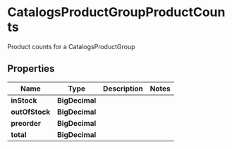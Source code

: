 

# CatalogsProductGroupProductCounts

Product counts for a CatalogsProductGroup

## Properties

Name | Type | Description | Notes
------------ | ------------- | ------------- | -------------
**inStock** | **BigDecimal** |  | 
**outOfStock** | **BigDecimal** |  | 
**preorder** | **BigDecimal** |  | 
**total** | **BigDecimal** |  | 



